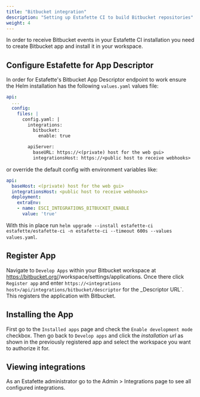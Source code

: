 ```yaml
---
title: "Bitbucket integration"
description: "Setting up Estafette CI to build Bitbucket repositories"
weight: 4
---
```


In order to receive Bitbucket events in your Estafette CI installation you need to create Bitbucket app and install it in your workspace.

## Configure Estafette for App Descriptor

In order for Estafette's Bitbucket App Descriptor endpoint to work ensure the Helm installation has the following `values.yaml` values file:

```yaml
api:
  ...
  config:
    files: |
      config.yaml: |
        integrations:
          bitbucket:
            enable: true

        apiServer:
          baseURL: https://<(private) host for the web gui>
          integrationsHost: https://<public host to receive webhooks>
```

or override the default config with environment variables like:

```yaml
api:
  baseHost: <(private) host for the web gui>
  integrationsHost: <public host to receive webhooks>
  deployment:
    extraEnv:
    - name: ESCI_INTEGRATIONS_BITBUCKET_ENABLE
      value: 'true'
```

With this in place run `helm upgrade --install estafette-ci estafette/estafette-ci -n estafette-ci --timeout 600s --values values.yaml`.

## Register App

Navigate to `Develop Apps` within your Bitbucket workspace at https://bitbucket.org/<account>/workspace/settings/applications. Once there click `Register app` and enter `https://<integrations host>/api/integrations/bitbucket/descriptor` for the _Descriptor URL`. This registers the application with Bitbucket.

## Installing the App

First go to the `Installed apps` page and check the `Enable development mode` checkbox. Then go back to `Develop apps` and click the _installation url_ as shown in the previously registered app and select the workspace you want to authorize it for.

## Viewing integrations

As an Estafette administrator go to the Admin > Integrations page to see all configured integrations.